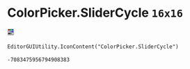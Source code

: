 # ColorPicker.SliderCycle `16x16`
<img src="/img/ColorPicker.SliderCycle.png" width=16 height=16>

``` CSharp
EditorGUIUtility.IconContent("ColorPicker.SliderCycle")
```
```
-7083475956794908383
```
